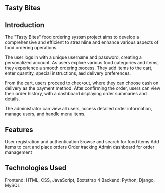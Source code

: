 Tasty Bites
-------------------------------------------------------------------

Introduction
------------
The "Tasty Bites" food ordering system project aims to develop a comprehensive and efficient to streamline and enhance various aspects of food ordering operations. 

The user logs in with a unique username and password, creating a personalized account. As users explore various food categories and items, they experience a smooth ordering process. They add items to the cart, enter quantity, special instructions, and delivery preferences.

From the cart, users proceed to checkout, where they can choose cash on delivery as the payment method. After confirming the order, users can view their order history, with a dashboard displaying order summaries and details.

The administrator can view all users, access detailed order information, manage users, and handle menu items.

Features
--------
User registration and authentication
Browse and search for food items
Add items to cart and place orders
Order tracking
Admin dashboard for order management

Technologies Used
-----------------
Frontend: HTML, CSS, JavaScript, Bootstrap 4
Backend: Python, Django, MySQL
